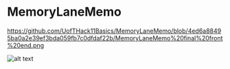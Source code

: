 # MemoryLaneMemo
https://github.com/UofTHack11Basics/MemoryLaneMemo/blob/4ed6a88495ba0a2e39ef3bda059fb7c0dfdaf22b/MemoryLaneMemo%20final%20front%20end.png 

![alt text](https://github.com/UofTHack11Basics/MemoryLaneMemo/blob/4ed6a88495ba0a2e39ef3bda059fb7c0dfdaf22b/MemoryLaneMemo%20final%20front%20end.png)

